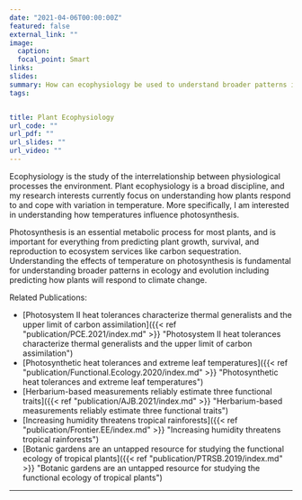 ```yaml
---
date: "2021-04-06T00:00:00Z"
featured: false
external_link: ""
image:
  caption: 
  focal_point: Smart
links:
slides: 
summary: How can ecophysiology be used to understand broader patterns in plant ecology?
tags:


title: Plant Ecophysiology
url_code: ""
url_pdf: ""
url_slides: ""
url_video: ""
---
```

Ecophysiology is the study of the interrelationship between physiological processes the environment. Plant ecophysiology is a broad discipline, and my research interests currently focus on understanding how plants respond to and cope with variation in temperature. More specifically, I am interested in understanding how temperatures influence photosynthesis. 

Photosynthesis is an essential metabolic process for most plants, and is important for everything from predicting plant growth, survival, and reproduction to ecosystem services like carbon sequestration. Understanding the effects of temperature on photosynthesis is fundamental for understanding broader patterns in ecology and evolution including predicting how plants will respond to climate change.


Related Publications: <br>
* [Photosystem II heat tolerances characterize thermal generalists and the upper limit of carbon assimilation]({{< ref "publication/PCE.2021/index.md" >}} "Photosystem II heat tolerances characterize thermal generalists and the upper limit of carbon assimilation")<br>
* [Photosynthetic heat tolerances and extreme leaf temperatures]({{< ref "publication/Functional.Ecology.2020/index.md" >}} "Photosynthetic heat tolerances and extreme leaf temperatures")<br>
* [Herbarium-based measurements reliably estimate three functional traits]({{< ref "publication/AJB.2021/index.md" >}} "Herbarium-based measurements reliably estimate three functional traits")<br>
* [Increasing humidity threatens tropical rainforests]({{< ref "publication/Frontier.EE/index.md" >}} "Increasing humidity threatens tropical rainforests")<br>
* [Botanic gardens are an untapped resource for studying the functional ecology of tropical plants]({{< ref "publication/PTRSB.2019/index.md" >}} "Botanic gardens are an untapped resource for studying the functional ecology of tropical plants")<br>
---



